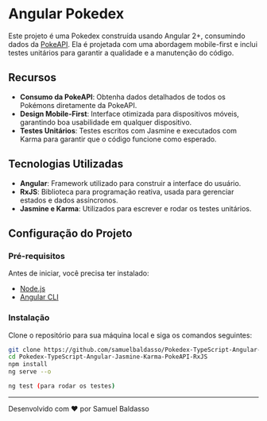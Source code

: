 # Angular Pokedex

Este projeto é uma Pokedex construída usando Angular 2+, consumindo dados da [PokeAPI](https://pokeapi.co). Ela é projetada com uma abordagem mobile-first e inclui testes unitários para garantir a qualidade e a manutenção do código.

## Recursos

- **Consumo da PokeAPI**: Obtenha dados detalhados de todos os Pokémons diretamente da PokeAPI.
- **Design Mobile-First**: Interface otimizada para dispositivos móveis, garantindo boa usabilidade em qualquer dispositivo.
- **Testes Unitários**: Testes escritos com Jasmine e executados com Karma para garantir que o código funcione como esperado.

## Tecnologias Utilizadas

- **Angular**: Framework utilizado para construir a interface do usuário.
- **RxJS**: Biblioteca para programação reativa, usada para gerenciar estados e dados assíncronos.
- **Jasmine e Karma**: Utilizados para escrever e rodar os testes unitários.

## Configuração do Projeto

### Pré-requisitos

Antes de iniciar, você precisa ter instalado:
- [Node.js](https://nodejs.org/en/)
- [Angular CLI](https://cli.angular.io/)

### Instalação

Clone o repositório para sua máquina local e siga os comandos seguintes:

```bash
git clone https://github.com/samuelbaldasso/Pokedex-TypeScript-Angular-Jasmine-Karma-PokeAPI-RxJS.git
cd Pokedex-TypeScript-Angular-Jasmine-Karma-PokeAPI-RxJS
npm install
ng serve --o

ng test (para rodar os testes)
```
---

Desenvolvido com ❤️ por Samuel Baldasso
